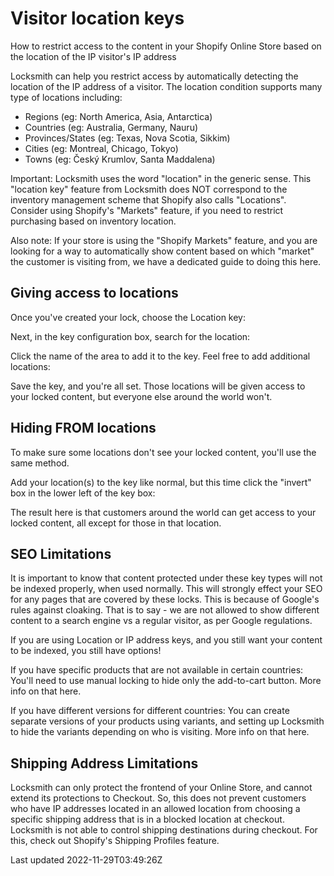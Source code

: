 # Visitor location keys

How to restrict access to the content in your Shopify Online Store based on the location of the IP visitor's IP address

Locksmith can help you restrict access by automatically detecting the location of the IP address of a visitor. The location condition supports many type of locations including:

- Regions (eg: North America, Asia, Antarctica)
- Countries (eg: Australia, Germany, Nauru)
- Provinces/States (eg: Texas, Nova Scotia, Sikkim)
- Cities (eg: Montreal, Chicago, Tokyo)
- Towns (eg: Český Krumlov, Santa Maddalena)

Important: Locksmith uses the word "location" in the generic sense. This "location key" feature from Locksmith does NOT correspond to the inventory management scheme that Shopify also calls "Locations". Consider using Shopify's "Markets" feature, if you need to restrict purchasing based on inventory location.

Also note: If your store is using the "Shopify Markets" feature, and you are looking for a way to automatically show content based on which "market" the customer is visiting from, we have a dedicated guide to doing this here.

## Giving access to locations

Once you've created your lock, choose the Location key:

Next, in the key configuration box, search for the location:

Click the name of the area to add it to the key. Feel free to add additional locations:

Save the key, and you're all set. Those locations will be given access to your locked content, but everyone else around the world won't.

## Hiding FROM locations

To make sure some locations don't see your locked content, you'll use the same method.

Add your location(s) to the key like normal, but this time click the "invert" box in the lower left of the key box:

The result here is that customers around the world can get access to your locked content, all except for those in that location.

## SEO Limitations

It is important to know that content protected under these key types will not be indexed properly, when used normally. This will strongly effect your SEO for any pages that are covered by these locks. This is because of Google's rules against cloaking. That is to say - we are not allowed to show different content to a search engine vs a regular visitor, as per Google regulations.

If you are using Location or IP address keys, and you still want your content to be indexed, you still have options!

If you have specific products that are not available in certain countries: You'll need to use manual locking to hide only the add-to-cart button. More info on that here.

If you have different versions for different countries: You can create separate versions of your products using variants, and setting up Locksmith to hide the variants depending on who is visiting. More info on that here.

## Shipping Address Limitations

Locksmith can only protect the frontend of your Online Store, and cannot extend its protections to Checkout. So, this does not prevent customers who have IP addresses located in an allowed location from choosing a specific shipping address that is in a blocked location at checkout. Locksmith is not able to control shipping destinations during checkout. For this, check out Shopify's Shipping Profiles feature.

Last updated 2022-11-29T03:49:26Z